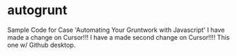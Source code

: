 # autogrunt
Sample Code for Case 'Automating Your Gruntwork with Javascript'
I have made a change on Cursor!!! I have a made second change on Cursor!!!! This one w/ Github desktop.

